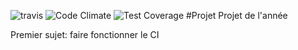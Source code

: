![travis](https://travis-ci.org/cfall/projet_LPA2.svg?branch=master)
![Code Climate](https://codeclimate.com/github/cfall/projet_LPA2/badges/gpa.svg)
![Test Coverage](https://codeclimate.com/github/cfall/projet_LPA2/badges/coverage.svg)
#Projet
Projet de l'année 

Premier sujet: faire fonctionner le CI 